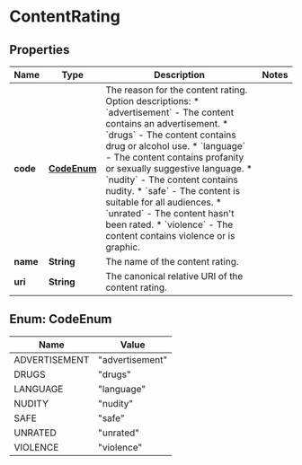 

# ContentRating


## Properties

| Name | Type | Description | Notes |
|------------ | ------------- | ------------- | -------------|
|**code** | [**CodeEnum**](#CodeEnum) | The reason for the content rating.  Option descriptions:  * &#x60;advertisement&#x60; - The content contains an advertisement.  * &#x60;drugs&#x60; - The content contains drug or alcohol use.  * &#x60;language&#x60; - The content contains profanity or sexually suggestive language.  * &#x60;nudity&#x60; - The content contains nudity.  * &#x60;safe&#x60; - The content is suitable for all audiences.  * &#x60;unrated&#x60; - The content hasn&#39;t been rated.  * &#x60;violence&#x60; - The content contains violence or is graphic.  |  |
|**name** | **String** | The name of the content rating. |  |
|**uri** | **String** | The canonical relative URI of the content rating. |  |



## Enum: CodeEnum

| Name | Value |
|---- | -----|
| ADVERTISEMENT | &quot;advertisement&quot; |
| DRUGS | &quot;drugs&quot; |
| LANGUAGE | &quot;language&quot; |
| NUDITY | &quot;nudity&quot; |
| SAFE | &quot;safe&quot; |
| UNRATED | &quot;unrated&quot; |
| VIOLENCE | &quot;violence&quot; |



